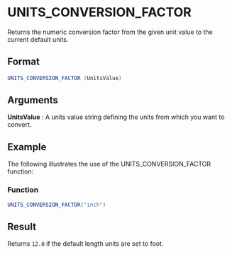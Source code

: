 # UNITS_CONVERSION_FACTOR

Returns the numeric conversion factor from the given unit value to the current default units.

## Format
```java
UNITS_CONVERSION_FACTOR (UnitsValue)
```

## Arguments
 
**UnitsValue**
: A units value string defining the units from which you want to convert.

## Example
The following illustrates the use of the UNITS_CONVERSION_FACTOR function:
 
 
### Function

```java
UNITS_CONVERSION_FACTOR("inch")
```

## Result
Returns `12.0` if the default length units are set to foot.
